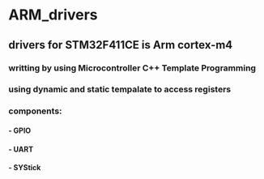 # ARM_drivers
## drivers for STM32F411CE is Arm cortex-m4
### writting by using  Microcontroller C++ Template Programming
### using dynamic and static tempalate to access registers
### components:
#### - GPIO
#### - UART
#### - SYStick


